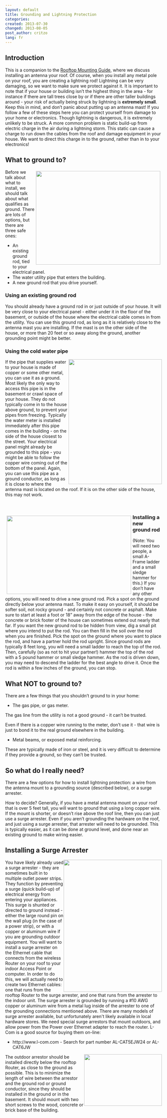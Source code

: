 ```yaml
---
layout: default
title: Grounding and Lightning Protection
categories: 
created: 2013-07-30
changed: 2013-08-05
post_author: critzo
lang: fr
---
```

<h2>Introduction</h2>

<p>This is a companion to the <a href="/docs/build/roof-mount-guide">Rooftop Mounting Guide</a>, where we discuss installing an antenna your roof. Of course, when you install any metal pole on your roof, you are creating a lightning rod! Lightning can be very damaging, so we want to make sure we protect against it. It is important to note that if your house or building isn’t the highest thing in the area - for instance if there are tall trees close by or if there are other taller buildings around - your risk of actually being struck by lightning is <strong>extremely small</strong>. Keep this in mind, and don’t panic about putting up an antenna mast! If you follow a few of these steps here you can protect yourself from damage to your home or electronics. Though lightning is dangerous, it is extremely unlikely to be struck. A more common problem is static build-up from electric charge in the air during a lightning storm. This static can cause a charge to run down the cables from the roof and damage equipment in your house. We want to direct this charge in to the ground, rather than in to your electronics!</p>

<h2>What to ground to?</h2>

<p><img alt="" class="img-responsive" src="/files/styles/large/public/existing_ground_rod.jpg?itok=cXG2JCPu" style="width: 400px; height: 300px; float: right; margin: 5px;" typeof="foaf:Image" />Before we talk about what to install, we should talk about what qualifies as ground. There are lots of options, but there are three safe ones:</p>

<ul>
	<li>An existing ground rod, tied to your electrical panel.</li>
	<li>The water utility pipe that enters the building.</li>
	<li>A new ground rod that you drive yourself.</li>
</ul>

<h3>Using an existing ground rod</h3>

<p>You should already have a ground rod in or just outside of your house. It will be very close to your electrical panel - either under it in the floor of the basement, or outside of the house where the electrical cable comes in from the utility. You can use this ground rod, as long as it is relatively close to the antenna mast you are installing. If the mast is on the other side of the house, or more than 20 feet or so away along the ground, another grounding point might be better.</p>

<h3>Using the cold water pipe</h3>

<p><img alt="" class="img-responsive" src="/files/styles/large/public/incoming_water_pipe.jpg?itok=TPbEdMeN" style="width: 300px; height: 400px; float: right;" typeof="foaf:Image" />If the pipe that supplies water to your house is made of copper or some other metal, you can use it as a ground. Most likely the only way to access this pipe is in the basement or crawl space of your house. They do not typically come in to the house above ground, to prevent your pipes from freezing. Typically the water meter is installed immediately after this pipe comes in the building - on the side of the house closest to the street. Your electrical panel might already be grounded to this pipe - you might be able to follow the copper wire coming out of the bottom of the panel. Again, you can use this pipe as a ground conductor, as long as it is close to where the antenna mast is located on the roof. If it is on the other side of the house, this may not work.</p>

<p>&nbsp;</p>

<h3><img alt="" class="img-responsive" src="/files/styles/large/public/grounding_rod_clamp.jpg?itok=nYwgOpfb" style="width: 400px; height: 251px; float: left; margin: 5px;" typeof="foaf:Image" />Installing a new ground rod</h3>

<p>(Note: You will need two people, a small A-Frame ladder and a small sledge hammer for this.) If you don’t have any other options, you will need to drive a new ground rod. Pick a spot on the ground directly below your antenna mast. To make it easy on yourself, it should be softer soil, not rocky ground - and certainly not concrete or asphalt. Make sure to start at least a foot or 18” away from the edge of the house - the concrete or brick footer of the house can sometimes extend out nearly that far. If you want the new ground rod to be hidden from view, dig a small pit where you intend to put the rod. You can then fill in the soil over the rod when you are finished. Pick the spot on the ground where you want to place the rod, and have a partner hold the rod upright. Since ground rods are typically 8 feet long, you will need a small ladder to reach the top of the rod. Then, carefully (so as not to hit your partner!) hammer the top of the rod with a 5 pound hammer or small sledge hammer. As the rod is driven down, you may need to descend the ladder for the best angle to drive it. Once the rod is within a few inches of the ground, you can stop.</p>

<h2>What NOT to ground to?</h2>

<p>There are a few things that you shouldn’t ground to in your home:</p>

<ul>
	<li>The gas pipe, or gas meter.</li>
</ul>

<p>The gas line from the utility is not a good ground - it can’t be trusted.</p>

<p>Even if there is a copper wire running to the meter, don’t use it - that wire is just to bond it to the real ground elsewhere in the building.</p>

<ul>
	<li>Metal beams, or exposed metal reinforcing.</li>
</ul>

<p>These are typically made of iron or steel, and it is very difficult to determine if they provide a ground, so they can’t be trusted.</p>

<h2>So what do I really need?</h2>

<p>There are a few options for how to install lightning protection: a wire from the antenna mount to a grounding source (described below), or a surge arrester.</p>

<p>How to decide? Generally, if you have a metal antenna mount on your roof that is over 5 feet tall, you will want to ground that using a long copper wire. If the mount is shorter, or doesn’t rise above the roof line, then you can just use a surge arrester. Even if you aren’t grounding the hardware on the roof, and just using a surge arrester, that arrester will need to be grounded. This is typically easier, as it can be done at ground level, and done near an existing ground to make wiring easier.</p>

<h2>Installing a Surge Arrester</h2>

<p><img alt="" class="img-responsive" src="/files/styles/large/public/surge_arrester_in-line_diagram.png?itok=TtsY-WHn" style="width: 316px; height: 423px; float: right;" typeof="foaf:Image" />You have likely already used a surge arrester - they are sometimes built in to multiple outlet power strips. They function by preventing a surge (quick build-up) of electrical energy from entering your appliances. This surge is shunted or directed to ground instead - either the large round pin on the wall plug (in the case of a power strip), or with a copper or aluminum wire if you are grounding outdoor equipment. You will want to install a surge arrester on the Ethernet cable that connects from the wireless Router on your roof to your indoor Access Point or computer. In order to do this, we will actually need to create two Ethernet cables: one that runs from the rooftop Router to the surge arrester, and one that runs from the arrester to the indoor unit. The surge arrester is grounded by running a #10 AWG copper or aluminum wire from a metal lug inside of the arrester to one of the grounding connections mentioned above. There are many models of surge arrester available, but unfortunately aren't likely available in local hardware stores. We need special surge arrestors that mount outdoors, and allow power from the Power over Ethernet adapter to reach the router. L-Com is a good source for buying them on-line:</p>

<ul>
	<li>http://www.l-com.com - Search for part number AL-CAT5EJW24 or AL-CAT6JW</li>
</ul>

<p><img alt="" class="img-responsive" src="/files/styles/large/public/outdoor_surge_arrestor.jpg?itok=Y4k9Cgr-" style="width: 250px; height: 165px; float: right;" typeof="foaf:Image" />The outdoor arrestor should be installed directly below the rooftop Router, as close to the ground as possible. This is to minimize the length of wire between the arrestor and the ground rod or ground conductor, since they should be installed in the ground or in the basement. It should mount with two short screws to the wood, concrete or brick base of the building.</p>
 
